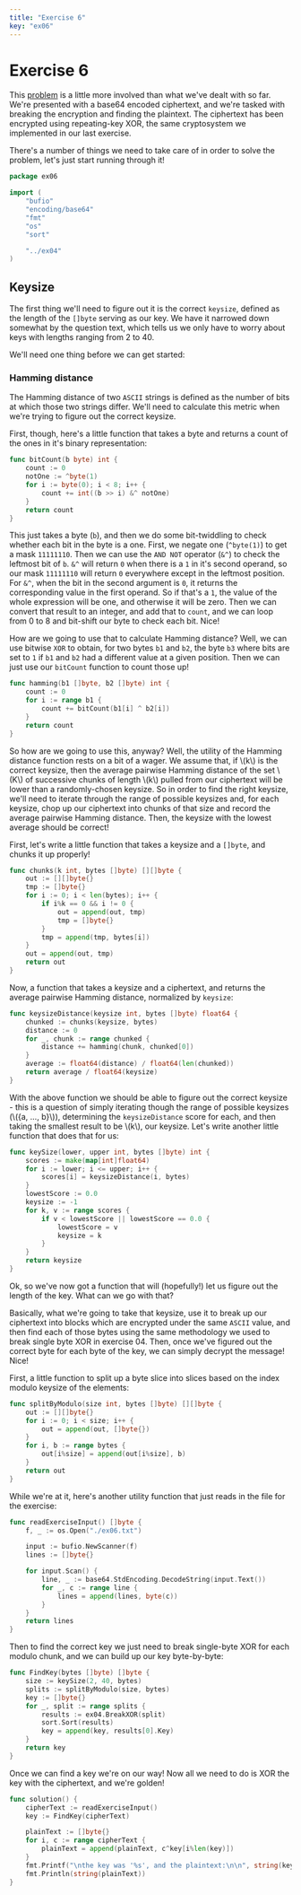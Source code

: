 ```yaml
---
title: "Exercise 6"
key: "ex06"
---
```


# Exercise 6

This [problem](http://cryptopals.com/sets/1/challenges/6) is a little more
involved than what we've dealt with so far.  We're presented with a base64
encoded ciphertext, and we're tasked with breaking the encryption and finding
the plaintext. The ciphertext has been encrypted using repeating-key XOR, the
same cryptosystem we implemented in our last exercise.

There's a number of things we need to take care of in order to solve the problem,
let's just start running through it!

```go
package ex06

import (
	"bufio"
	"encoding/base64"
	"fmt"
	"os"
	"sort"

	"../ex04"
)
```


## Keysize

The first thing we'll need to figure out it is the correct `keysize`, defined as
the length of the `[]byte` serving as our key. We have it narrowed down somewhat by
the question text, which tells us we only have to worry about keys with lengths
ranging from 2 to 40.

We'll need one thing before we can get started:

### Hamming distance

The Hamming distance of two `ASCII` strings is defined as the number of bits
at which those two strings differ. We'll need to calculate this metric when we're
trying to figure out the correct keysize.

First, though, here's a little function that takes a byte and returns a count of
the ones in it's binary representation:

```go
func bitCount(b byte) int {
	count := 0
	notOne := ^byte(1)
	for i := byte(0); i < 8; i++ {
		count += int((b >> i) &^ notOne)
	}
	return count
}
```


This just takes a byte (`b`), and then we do some bit-twiddling to check
whether each bit in the byte is a one. First, we negate one (`^byte(1)`) to
get a mask `11111110`. Then we can use the `AND NOT` operator (`&^`) to check
the leftmost bit of `b`. `&^` will return `0` when there is a `1` in it's second
operand, so our mask `11111110` will return `0` everywhere except in the leftmost
position. For `&^`, when the bit in the second argument is `0`, it returns the
corresponding value in the first operand. So if that's a `1`, the value of the
whole expression will be one, and otherwise it will be zero. Then we can convert
that result to an integer, and add that to `count`, and we can loop from 0 to 8
and bit-shift our byte to check each bit. Nice!

How are we going to use that to calculate Hamming distance? Well, we can use bitwise
`XOR` to obtain, for two bytes `b1` and `b2`, the byte `b3` where bits are set to `1`
if `b1` and `b2` had a different value at a given position. Then we can just use
our `bitCount` function to count those up!

```go
func hamming(b1 []byte, b2 []byte) int {
	count := 0
	for i := range b1 {
		count += bitCount(b1[i] ^ b2[i])
	}
	return count
}
```


So how are we going to use this, anyway? Well, the utility of the Hamming
distance function rests on a bit of a wager. We assume that, if \\(k\\) is the
correct keysize, then the average pairwise Hamming distance of the set \\(K\\)
of successive chunks of length \\(k\\) pulled from our ciphertext will be lower
than a randomly-chosen keysize.  So in order to find the right keysize, we'll
need to iterate through the range of possible keysizes and, for each keysize,
chop up our ciphertext into chunks of that size and record the average pairwise
Hamming distance. Then, the keysize with the lowest average should be correct!

First, let's write a little function that takes a keysize and a `[]byte`, and chunks
it up properly!

```go
func chunks(k int, bytes []byte) [][]byte {
	out := [][]byte{}
	tmp := []byte{}
	for i := 0; i < len(bytes); i++ {
		if i%k == 0 && i != 0 {
			out = append(out, tmp)
			tmp = []byte{}
		}
		tmp = append(tmp, bytes[i])
	}
	out = append(out, tmp)
	return out
}
```


Now, a function that takes a keysize and a ciphertext, and returns the average pairwise
Hamming distance, normalized by `keysize`:

```go
func keysizeDistance(keysize int, bytes []byte) float64 {
	chunked := chunks(keysize, bytes)
	distance := 0
	for _, chunk := range chunked {
		distance += hamming(chunk, chunked[0])
	}
	average := float64(distance) / float64(len(chunked))
	return average / float64(keysize)
}
```


With the above function we should be able to figure out the correct keysize -
this is a question of simply iterating though the range of possible keysizes
(\\(\{a, ..., b\}\\)), determining the `keysizeDistance` score for each, and
then taking the smallest result to be \\(k\\), our keysize. Let's write another
little function that does that for us:

```go
func keySize(lower, upper int, bytes []byte) int {
	scores := make(map[int]float64)
	for i := lower; i <= upper; i++ {
		scores[i] = keysizeDistance(i, bytes)
	}
	lowestScore := 0.0
	keysize := -1
	for k, v := range scores {
		if v < lowestScore || lowestScore == 0.0 {
			lowestScore = v
			keysize = k
		}
	}
	return keysize
}
```


Ok, so we've now got a function that will (hopefully!) let us figure out the
length of the key. What can we go with that?

Basically, what we're going to take that keysize, use it to break up our
ciphertext into blocks which are encrypted under the same `ASCII` value, and
then find each of those bytes using the same methodology we used to break
single byte XOR in exercise 04. Then, once we've figured out the correct byte
for each byte of the key, we can simply decrypt the message! Nice!

First, a little function to split up a byte slice into slices based on the
index modulo keysize of the elements:

```go
func splitByModulo(size int, bytes []byte) [][]byte {
	out := [][]byte{}
	for i := 0; i < size; i++ {
		out = append(out, []byte{})
	}
	for i, b := range bytes {
		out[i%size] = append(out[i%size], b)
	}
	return out
}
```


While we're at it, here's another utility function that just reads in the file
for the exercise:

```go
func readExerciseInput() []byte {
	f, _ := os.Open("./ex06.txt")

	input := bufio.NewScanner(f)
	lines := []byte{}

	for input.Scan() {
		line, _ := base64.StdEncoding.DecodeString(input.Text())
		for _, c := range line {
			lines = append(lines, byte(c))
		}
	}
	return lines
}
```


Then to find the correct key we just need to break single-byte XOR for each
modulo chunk, and we can build up our key byte-by-byte:

```go
func FindKey(bytes []byte) []byte {
	size := keySize(2, 40, bytes)
	splits := splitByModulo(size, bytes)
	key := []byte{}
	for _, split := range splits {
		results := ex04.BreakXOR(split)
		sort.Sort(results)
		key = append(key, results[0].Key)
	}
	return key
}
```


Once we can find a key we're on our way! Now all we need to do is XOR the key
with the ciphertext, and we're golden!

```go
func solution() {
	cipherText := readExerciseInput()
	key := FindKey(cipherText)

	plainText := []byte{}
	for i, c := range cipherText {
		plainText = append(plainText, c^key[i%len(key)])
	}
	fmt.Printf("\nthe key was '%s', and the plaintext:\n\n", string(key))
	fmt.Println(string(plainText))
}
```
